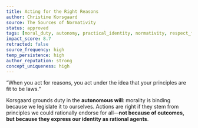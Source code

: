 ```yaml
---
title: Acting for the Right Reasons  
author: Christine Korsgaard  
source: The Sources of Normativity  
status: approved  
tags: [moral_duty, autonomy, practical_identity, normativity, respect_for_law, deontological_reasoning]  
impact_score: 8.7  
retracted: false  
source_frequency: high  
temp_persistence: high  
author_reputation: strong  
concept_uniqueness: high  
---
```


“When you act for reasons, you act under the idea that your principles are fit to be laws.”

Korsgaard grounds duty in the **autonomous will**: morality is binding because we legislate it to ourselves. Actions are right if they stem from principles we could rationally endorse for all—**not because of outcomes, but because they express our identity as rational agents**.